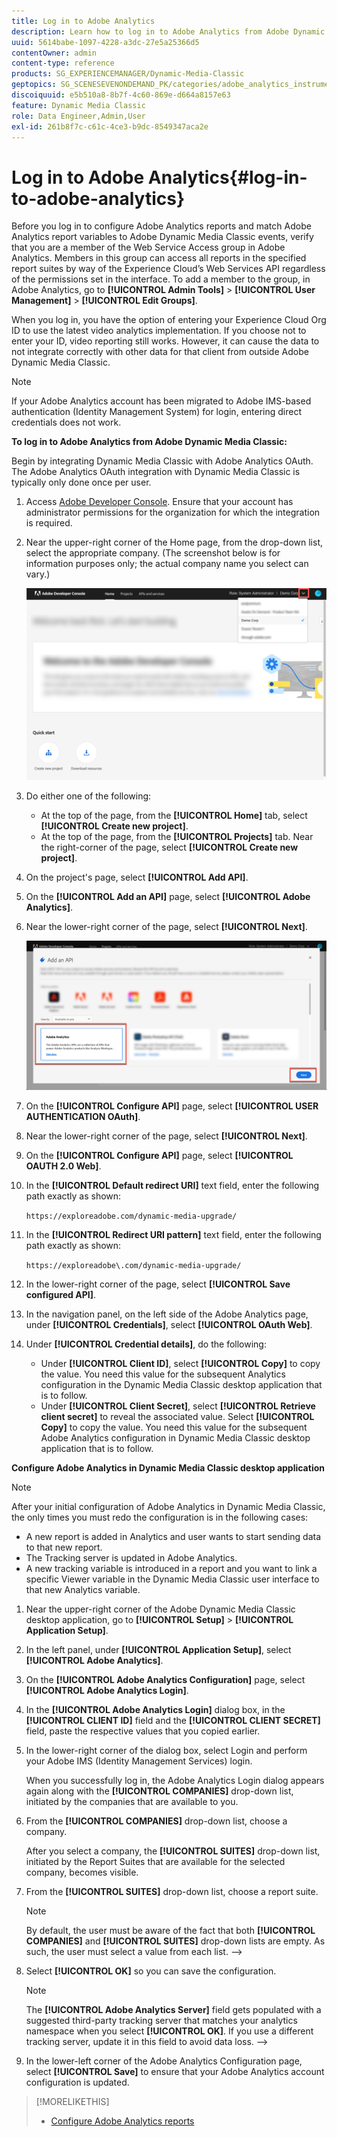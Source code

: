 ```yaml
---
title: Log in to Adobe Analytics
description: Learn how to log in to Adobe Analytics from Adobe Dynamic Media Classic.
uuid: 5614babe-1097-4228-a3dc-27e5a25366d5
contentOwner: admin
content-type: reference
products: SG_EXPERIENCEMANAGER/Dynamic-Media-Classic
geptopics: SG_SCENESEVENONDEMAND_PK/categories/adobe_analytics_instrumentation_kit
discoiquuid: e5b510a8-8b7f-4c60-869e-d664a8157e63
feature: Dynamic Media Classic
role: Data Engineer,Admin,User
exl-id: 261b8f7c-c61c-4ce3-b9dc-8549347aca2e
---
```

# Log in to Adobe Analytics{#log-in-to-adobe-analytics}

Before you log in to configure Adobe Analytics reports and match Adobe Analytics report variables to Adobe Dynamic Media Classic events, verify that you are a member of the Web Service Access group in Adobe Analytics. Members in this group can access all reports in the specified report suites by way of the Experience Cloud’s Web Services API regardless of the permissions set in the interface. To add a member to the group, in Adobe Analytics, go to **[!UICONTROL Admin Tools]** > **[!UICONTROL User Management]** > **[!UICONTROL Edit Groups]**.

When you log in, you have the option of entering your Experience Cloud Org ID to use the latest video analytics implementation. If you choose not to enter your ID, video reporting still works. However, it can cause the data to not integrate correctly with other data for that client from outside Adobe Dynamic Media Classic.

>[!NOTE]
>
>If your Adobe Analytics account has been migrated to Adobe IMS-based authentication (Identity Management System) for login, entering direct credentials does not work.

**To log in to Adobe Analytics from Adobe Dynamic Media Classic:**

Begin by integrating Dynamic Media Classic with Adobe Analytics OAuth. The Adobe Analytics OAuth integration with Dynamic Media Classic is typically only done once per user.

1. Access [Adobe Developer Console](https://developer.adobe.com/console). Ensure that your account has administrator permissions for the organization for which the integration is required.
1. Near the upper-right corner of the Home page, from the drop-down list, select the appropriate company. (The screenshot below is for information purposes only; the actual company name you select can vary.)

   ![Create a new project](assets/analytics-oauth1.png)

1. Do either one of the following:

   * At the top of the page, from the **[!UICONTROL Home]** tab, select **[!UICONTROL Create new project]**.
   * At the top of the page, from the **[!UICONTROL Projects]** tab. Near the right-corner of the page, select **[!UICONTROL Create new project]**.

1. On the project's page, select **[!UICONTROL Add API]**.
1. On the **[!UICONTROL Add an API]** page, select **[!UICONTROL Adobe Analytics]**.
1. Near the lower-right corner of the page, select **[!UICONTROL Next]**.

   ![Add an API](assets/analytics-oauth2.png)

1. On the **[!UICONTROL Configure API]** page, select **[!UICONTROL USER AUTHENTICATION OAuth]**.
1. Near the lower-right corner of the page, select **[!UICONTROL Next]**.
1. On the **[!UICONTROL Configure API]** page, select **[!UICONTROL OAUTH 2.0 Web]**.
1. In the **[!UICONTROL Default redirect URI]** text field, enter the following path exactly as shown:

   `https://exploreadobe.com/dynamic-media-upgrade/`

1. In the **[!UICONTROL Redirect URI pattern]** text field, enter the following path exactly as shown:

   `https://exploreadobe\.com/dynamic-media-upgrade/`

1. In the lower-right corner of the page, select **[!UICONTROL Save configured API]**.
1. In the navigation panel, on the left side of the Adobe Analytics page, under **[!UICONTROL Credentials]**, select **[!UICONTROL OAuth Web]**.
1. Under **[!UICONTROL Credential details]**, do the following:
   * Under **[!UICONTROL Client ID]**, select **[!UICONTROL Copy]** to copy the value. You need this value for the subsequent Analytics configuration in the Dynamic Media Classic desktop application that is to follow.
   * Under **[!UICONTROL Client Secret]**, select **[!UICONTROL Retrieve client secret]** to reveal the associated value. Select **[!UICONTROL Copy]** to copy the value. You need this value for the subsequent Adobe Analytics configuration in Dynamic Media Classic desktop application that is to follow.

**Configure Adobe Analytics in Dynamic Media Classic desktop application**

>[!NOTE]
>
>After your initial configuration of Adobe Analytics in Dynamic Media Classic, the only times you must redo the configuration is in the following cases:
>
>* A new report is added in Analytics and user wants to start sending data to that new report.
>* The Tracking server is updated in Adobe Analytics.
>* A new tracking variable is introduced in a report and you want to link a specific Viewer variable in the Dynamic Media Classic user interface to that new Analytics variable.
>

1. Near the upper-right corner of the Adobe Dynamic Media Classic desktop application, go to **[!UICONTROL Setup]** > **[!UICONTROL Application Setup]**.
1. In the left panel, under **[!UICONTROL Application Setup]**, select **[!UICONTROL Adobe Analytics]**.
1. On the **[!UICONTROL Adobe Analytics Configuration]** page, select **[!UICONTROL Adobe Analytics Login]**.
1. In the **[!UICONTROL Adobe Analytics Login]** dialog box, in the **[!UICONTROL CLIENT ID]** field and the **[!UICONTROL CLIENT SECRET]** field, paste the respective values that you copied earlier.
1. In the lower-right corner of the dialog box, select Login and perform your Adobe IMS (Identity Management Services) login.

   When you successfully log in, the Adobe Analytics Login dialog appears again along with the **[!UICONTROL COMPANIES]** drop-down list, initiated by the companies that are available to you.

1. From the **[!UICONTROL COMPANIES]** drop-down list, choose a company.

   After you select a company, the **[!UICONTROL SUITES]** drop-down list, initiated by the Report Suites that are available for the selected company, becomes visible.

1. From the **[!UICONTROL SUITES]** drop-down list, choose a report suite.

   >[!NOTE]
   >
   >By default, the user must be aware of the fact that both **[!UICONTROL COMPANIES]** and **[!UICONTROL SUITES]** drop-down lists are empty. As such, the user must select a value from each list. -->

1. Select **[!UICONTROL OK]** so you can save the configuration.

   >[!NOTE]
   >
   >The **[!UICONTROL Adobe Analytics Server]** field gets populated with a suggested third-party tracking server that matches your analytics namespace when you select **[!UICONTROL OK]**. If you use a different tracking server, update it in this field to avoid data loss. -->

1. In the lower-left corner of the Adobe Analytics Configuration page, select **[!UICONTROL Save]** to ensure that your Adobe Analytics account configuration is updated.

>[!MORELIKETHIS]
>
>* [Configure Adobe Analytics reports](configuring-analytics-reports.md#configuring_adobe_analytics_reports)
